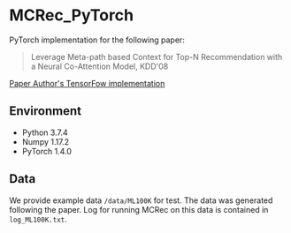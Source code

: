 # MCRec_PyTorch
PyTorch implementation for the following paper:
> Leverage Meta-path based Context for Top-N Recommendation with a Neural Co-Attention Model, KDD'08

[Paper Author's TensorFow implementation](https://github.com/librahu/MCRec)

## Environment
- Python 3.7.4
- Numpy 1.17.2
- PyTorch 1.4.0

## Data
We provide example data `/data/ML100K` for test. The data was generated following the  paper. Log for running MCRec on this data is contained in `log_ML100K.txt`.

